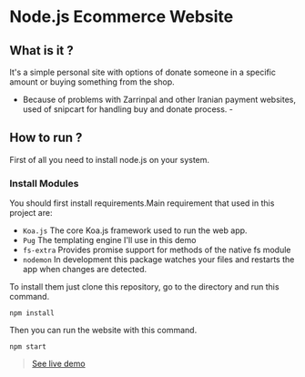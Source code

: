 # Node.js Ecommerce Website

## What is it ? 
It's a simple personal site with options of donate someone in a specific amount or buying something from the shop.  
- Because of problems with Zarrinpal and other Iranian payment websites, used of snipcart for handling buy and donate process. -

## How to run ? 
First of all you need to install node.js on your system.

### Install Modules
You should first install requirements.Main requirement that used in this project are:
* `Koa.js` The core Koa.js framework used to run the web app.
* `Pug` The templating engine I'll use in this demo
* `fs-extra` Provides promise support for methods of the native fs module
* `nodemon` In development this package watches your files and restarts the app when changes are detected.


To install them just clone this repository, go to the directory and run this command.
```
npm install
```
Then you can run the website with this command.
```
npm start
```

> [See live demo](https://phln.herokuapp.com/)
